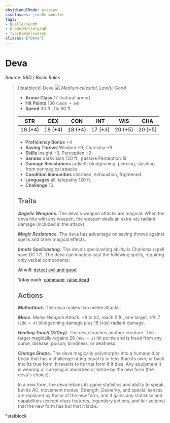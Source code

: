 ```yaml
---
obsidianUIMode: preview
cssclasses: json5e-monster
tags:
- Quelle/5e/MM
- Größe/Mittelgroß
- Typ/Himmelswesen
aliases: ["Deva"]
---
```

# Deva
*Source: SRD / Basic Rules*  

> [!statblock] Deva
> ![](compendium/bestiary/celestial/token/deva.png#token)
> *Medium celestial, Lawful Good*
> 
> - **Armor Class** 17  (natural armor)
> - **Hit Points** 136 (`16d8 + 64`)
> - **Speed** 30 ft., fly 90 ft.
> 
> |STR|DEX|CON|INT|WIS|CHA|
> |:---:|:---:|:---:|:---:|:---:|:---:|
> |18 (+4)|18 (+4)|18 (+4)|17 (+3)|20 (+5)|20 (+5)|
> 
> - **Proficiency Bonus** +4
> - **Saving Throws** Wisdom +9, Charisma +9
> - **Skills** Insight +9, Perception +9
> - **Senses** darkvision 120 ft., passive Perception 19
> - **Damage Resistances** radiant; bludgeoning, piercing, slashing from nonmagical attacks
> - **Condition Immunities** charmed, exhaustion, frightened
> - **Languages** all, telepathy 120 ft.
> - **Challenge** 10
> 
> ## Traits
> 
> ***Angelic Weapons.*** The deva's weapon attacks are magical. When the deva hits with any weapon, the weapon deals an extra `4d8` radiant damage (included in the attack).
> 
> ***Magic Resistance.*** The deva has advantage on saving throws against spells and other magical effects.
> 
> ***Innate Spellcasting.*** The deva's spellcasting ability is Charisma (spell save DC 17). The deva can innately cast the following spells, requiring only verbal components:
> 
> **At will**: [detect evil and good](compendium/spells/detect-evil-and-good.md)
> 
> **1/day each**: [commune](compendium/spells/commune.md), [raise dead](compendium/spells/raise-dead.md)
> 
> ## Actions
> 
> ***Multiattack.*** The deva makes two melee attacks.
> 
> ***Mace.*** *Melee Weapon Attack:* +8 to hit, reach 5 ft., one target. *Hit:* 7 (`1d6 + 4`) bludgeoning damage plus 18 (`4d8`) radiant damage.
> 
> ***Healing Touch (3/Day).*** The deva touches another creature. The target magically regains 20 (`4d8 + 2`) hit points and is freed from any curse, disease, poison, blindness, or deafness.
> 
> ***Change Shape.*** The deva magically polymorphs into a humanoid or beast that has a challenge rating equal to or less than its own, or back into its true form. It reverts to its true form if it dies. Any equipment it is wearing or carrying is absorbed or borne by the new form (the deva's choice).
> 
> In a new form, the deva retains its game statistics and ability to speak, but its AC, movement modes, Strength, Dexterity, and special senses are replaced by those of the new form, and it gains any statistics and capabilities (except class features, legendary actions, and lair actions) that the new form has but that it lacks.
^statblock